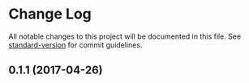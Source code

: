 # Change Log

All notable changes to this project will be documented in this file.
See [standard-version](https://github.com/conventional-changelog/standard-version) for commit guidelines.

<a name="0.1.1"></a>
## 0.1.1 (2017-04-26)
